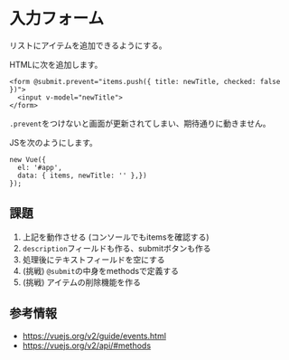 # 入力フォーム

リストにアイテムを追加できるようにする。

HTMLに次を追加します。

```
<form @submit.prevent="items.push({ title: newTitle, checked: false })">
  <input v-model="newTitle">
</form>
```

`.prevent`をつけないと画面が更新されてしまい、期待通りに動きません。

JSを次のようにします。

```
new Vue({ 
  el: '#app',
  data: { items, newTitle: '' },})
});
```

## 課題

1. 上記を動作させる (コンソールでもitemsを確認する)
2. `description`フィールドも作る、submitボタンも作る
3. 処理後にテキストフィールドを空にする
4. (挑戦) `@submit`の中身をmethodsで定義する
5. (挑戦) アイテムの削除機能を作る

## 参考情報

- https://vuejs.org/v2/guide/events.html
- https://vuejs.org/v2/api/#methods
